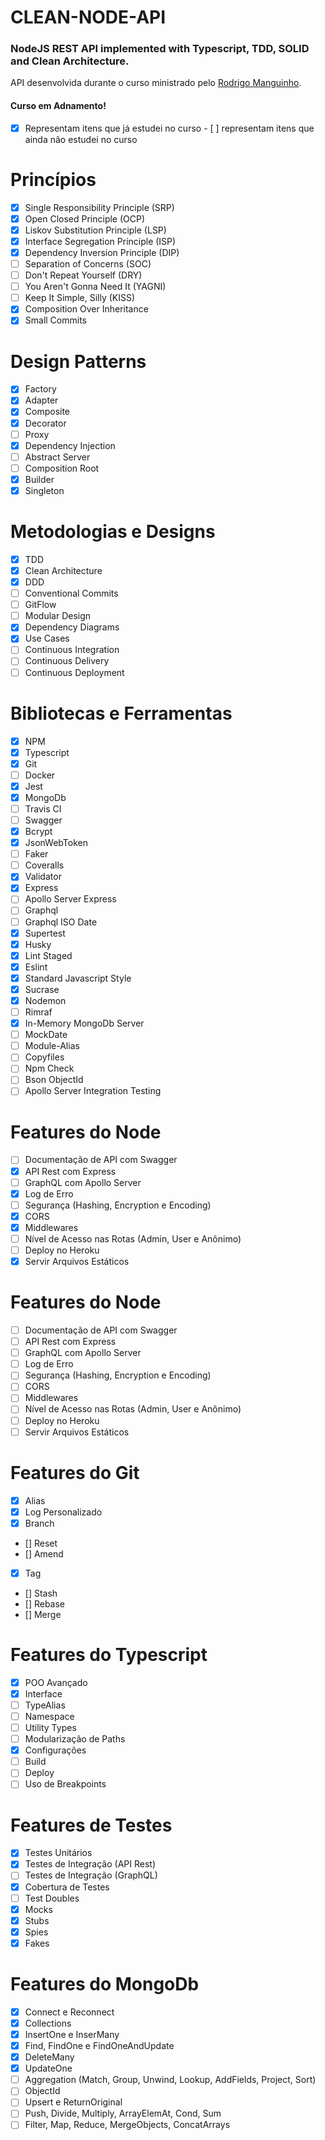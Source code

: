 # CLEAN-NODE-API
### NodeJS REST API implemented with Typescript,  TDD,  SOLID and Clean Architecture.
API desenvolvida durante o curso ministrado pelo [Rodrigo Manguinho](https://github.com/rmanguinho).
#### Curso em Adnamento!
- [x] Representam itens que já estudei no curso - [ ] representam itens que ainda não estudei no curso
# Princípios
- [x] Single Responsibility Principle (SRP)
- [x] Open Closed Principle (OCP)
- [x] Liskov Substitution Principle (LSP)
- [x] Interface Segregation Principle (ISP)
- [x] Dependency Inversion Principle (DIP)
- [ ] Separation of Concerns (SOC)
- [ ] Don't Repeat Yourself (DRY)
- [ ] You Aren't Gonna Need It (YAGNI)
- [ ] Keep It Simple, Silly (KISS)
- [x] Composition Over Inheritance
- [x] Small Commits
# Design Patterns
- [x] Factory
- [x] Adapter
- [x] Composite
- [x] Decorator
- [ ] Proxy
- [x] Dependency Injection
- [ ] Abstract Server
- [ ] Composition Root
- [x] Builder
- [x] Singleton
# Metodologias e Designs
- [x] TDD
- [x] Clean Architecture
- [x] DDD
- [ ] Conventional Commits
- [ ] GitFlow
- [ ] Modular Design
- [x] Dependency Diagrams
- [x] Use Cases
- [ ] Continuous Integration
- [ ] Continuous Delivery
- [ ] Continuous Deployment

# Bibliotecas e Ferramentas
- [x] NPM
- [x] Typescript
- [x] Git
- [ ] Docker
- [x] Jest
- [x] MongoDb
- [ ] Travis CI
- [ ] Swagger
- [x] Bcrypt
- [x] JsonWebToken
- [ ] Faker
- [ ] Coveralls
- [x] Validator
- [x] Express
- [ ] Apollo Server Express
- [ ] Graphql
- [ ] Graphql ISO Date
- [x] Supertest
- [x] Husky
- [x] Lint Staged
- [x] Eslint
- [x] Standard Javascript Style
- [x] Sucrase
- [x] Nodemon
- [ ] Rimraf
- [x] In-Memory MongoDb Server
- [ ] MockDate
- [ ] Module-Alias
- [ ] Copyfiles
- [ ] Npm Check
- [ ] Bson ObjectId
- [ ] Apollo Server Integration Testing

# Features do Node
- [ ] Documentação de API com Swagger
- [x] API Rest com Express
- [ ] GraphQL com Apollo Server
- [x] Log de Erro
- [ ] Segurança (Hashing, Encryption e Encoding)
- [x] CORS
- [x] Middlewares
- [ ] Nível de Acesso nas Rotas (Admin, User e Anônimo)
- [ ] Deploy no Heroku
- [x] Servir Arquivos Estáticos

# Features do Node
- [ ] Documentação de API com Swagger
- [ ] API Rest com Express
- [ ] GraphQL com Apollo Server
- [ ] Log de Erro
- [ ] Segurança (Hashing, Encryption e Encoding)
- [ ] CORS
- [ ] Middlewares
- [ ] Nível de Acesso nas Rotas (Admin, User e Anônimo)
- [ ] Deploy no Heroku
- [ ] Servir Arquivos Estáticos

# Features do Git
- [x] Alias
- [x] Log Personalizado
- [x] Branch
- [] Reset
- [] Amend
- [x] Tag
- [] Stash
- [] Rebase
- [] Merge
# Features do Typescript
- [x] POO Avançado
- [x] Interface
- [ ] TypeAlias
- [ ] Namespace
- [ ] Utility Types
- [ ] Modularização de Paths
- [x] Configurações
- [ ] Build
- [ ] Deploy
- [ ] Uso de Breakpoints
# Features de Testes
- [x] Testes Unitários
- [x] Testes de Integração (API Rest)
- [ ] Testes de Integração (GraphQL)
- [x] Cobertura de Testes
- [ ] Test Doubles
- [x] Mocks
- [x] Stubs
- [x] Spies
- [x] Fakes
# Features do MongoDb
- [x] Connect e Reconnect
- [x] Collections
- [x] InsertOne e InserMany
- [x] Find, FindOne e FindOneAndUpdate
- [x] DeleteMany
- [x] UpdateOne
- [ ] Aggregation (Match, Group, Unwind, Lookup, AddFields, Project, Sort)
- [ ] ObjectId
- [ ] Upsert e ReturnOriginal
- [ ] Push, Divide, Multiply, ArrayElemAt, Cond, Sum
- [ ] Filter, Map, Reduce, MergeObjects, ConcatArrays
